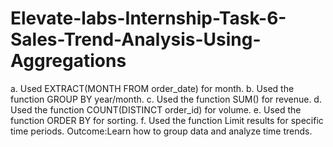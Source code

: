 # Elevate-labs-Internship-Task-6-Sales-Trend-Analysis-Using-Aggregations
a. Used EXTRACT(MONTH FROM order_date) for month.
b. Used the function GROUP BY year/month.
c. Used the function SUM() for revenue.
d. Used the function COUNT(DISTINCT order_id) for volume.
e. Used  the function ORDER BY for sorting.
f. Used  the function Limit results for specific time periods.
Outcome:Learn how to group data and analyze time trends.
